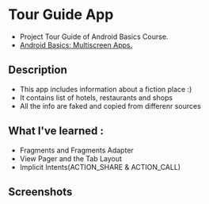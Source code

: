 # Tour Guide App

+ Project Tour Guide of Android Basics Course.
+ [Android Basics: Multiscreen Apps.](https://classroom.udacity.com/courses/ud839)

## Description 
+ This app includes information about a fiction place :)
+ It contains list of hotels, restaurants and shops 
+ All the info are faked and copied from differenr sources

## What I've learned :
+ Fragments and Fragments Adapter
+ View Pager and the Tab Layout
+ Implicit Intents(ACTION_SHARE & ACTION_CALL)

## Screenshots 
[logo]: https://github.com/mohammed2571994/tour-guide-app/blob/master/screenshots/food_screenshot.png "Food Fragment"
[logo]: https://github.com/mohammed2571994/tour-guide-app/blob/master/screenshots/hotels_screenshots.png "Hotel Fragment"
[logo]: https://github.com/mohammed2571994/tour-guide-app/blob/master/screenshots/info_screenshot.png "Info Fragment"
[logo]: https://github.com/mohammed2571994/tour-guide-app/blob/master/screenshots/info_screenshot.png "Info Fragment"
